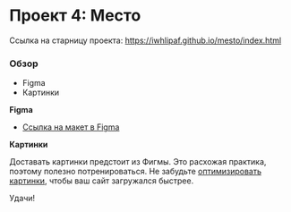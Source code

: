 # Проект 4: Место

Ссылка на старницу проекта:
https://iwhlipaf.github.io/mesto/index.html

### Обзор

* Figma
* Картинки

**Figma**

* [Ссылка на макет в Figma](https://www.figma.com/file/StZjf8HnoeLdiXS7dYrLAh/JavaScript.-Sprint-4)

**Картинки**

Доставать картинки предстоит из Фигмы. Это расхожая практика, поэтому полезно потренироваться.
Не забудьте [оптимизировать картинки](https://tinypng.com/), чтобы ваш сайт загружался быстрее.

Удачи!
